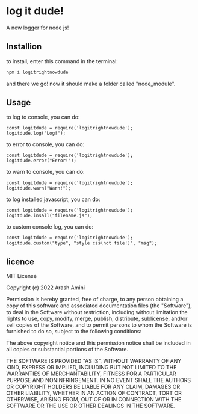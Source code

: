 # log it dude!
A new logger for node js!
## Installion
to install, enter this command in the terminal:
```bash
npm i logitrightnowdude
```
and there we go! now it should make a folder called "node_module".
## Usage

to log to console, you can do:

```
const logitdude = require('logitrightnowdude');
logitdude.log("Log!");
```

to error to console, you can do:

```
const logitdude = require('logitrightnowdude');
logitdude.error("Error!");
```

to warn to console, you can do:

```
const logitdude = require('logitrightnowdude');
logitdude.warn("Warn!");
```
to log installed javascript, you can do:

```
const logitdude = require('logitrightnowdude');
logitdude.insall("filename.js");
```
to custom console log, you can do:

```
const logitdude = require('logitrightnowdude');
logitdude.custom("type", "style css(not file!)", "msg");
```
## licence
MIT License

Copyright (c) 2022 Arash Amini

Permission is hereby granted, free of charge, to any person obtaining a copy
of this software and associated documentation files (the "Software"), to deal
in the Software without restriction, including without limitation the rights
to use, copy, modify, merge, publish, distribute, sublicense, and/or sell
copies of the Software, and to permit persons to whom the Software is
furnished to do so, subject to the following conditions:

The above copyright notice and this permission notice shall be included in all
copies or substantial portions of the Software.

THE SOFTWARE IS PROVIDED "AS IS", WITHOUT WARRANTY OF ANY KIND, EXPRESS OR
IMPLIED, INCLUDING BUT NOT LIMITED TO THE WARRANTIES OF MERCHANTABILITY,
FITNESS FOR A PARTICULAR PURPOSE AND NONINFRINGEMENT. IN NO EVENT SHALL THE
AUTHORS OR COPYRIGHT HOLDERS BE LIABLE FOR ANY CLAIM, DAMAGES OR OTHER
LIABILITY, WHETHER IN AN ACTION OF CONTRACT, TORT OR OTHERWISE, ARISING FROM,
OUT OF OR IN CONNECTION WITH THE SOFTWARE OR THE USE OR OTHER DEALINGS IN THE
SOFTWARE.
